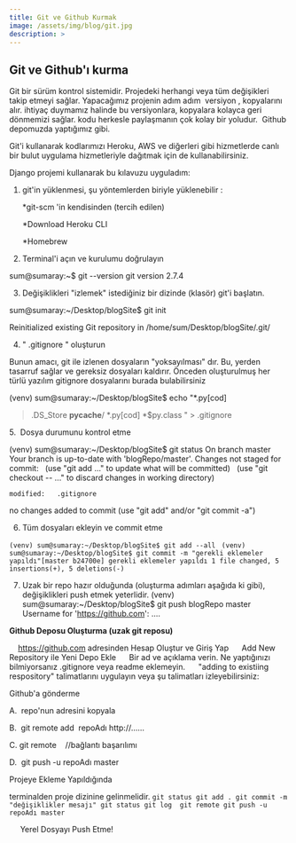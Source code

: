 ```yaml
---
title: Git ve Github Kurmak
image: /assets/img/blog/git.jpg
description: >
---
```


## Git ve Github'ı kurma
Git bir sürüm kontrol sistemidir. Projedeki herhangi veya tüm değişikleri takip etmeyi sağlar. Yapacağımız projenin adım adım  versiyon , kopyalarını alır. ihtiyaç duymamız halinde bu versiyonlara, kopyalara kolayca geri dönmemizi sağlar. kodu herkesle paylaşmanın çok kolay bir yoludur.  Github depomuzda yaptığımız gibi.

Git'i kullanarak kodlarımızı Heroku, AWS ve diğerleri gibi hizmetlerde canlı bir bulut uygulama hizmetleriyle dağıtmak için de kullanabilirsiniz.

Django projemi kullanarak bu kılavuzu uyguladım:


1. git'in yüklenmesi, şu yöntemlerden biriyle yüklenebilir :

    *git-scm 'in kendisinden (tercih edilen) 
    
    *Download Heroku CLI
    
    *Homebrew 
   

2.  Terminal'i açın ve kurulumu doğrulayın

sum@sumaray:~$ git --version
git version 2.7.4

3.  Değişiklikleri "izlemek" istediğiniz bir dizinde (klasör) git'i başlatın.

sum@sumaray:~/Desktop/blogSite$ git init

Reinitialized existing Git repository in /home/sum/Desktop/blogSite/.git/


4.    " .gitignore " oluşturun

Bunun amacı, git ile izlenen dosyaların "yoksayılması" dır. Bu, yerden tasarruf sağlar ve gereksiz dosyaları kaldırır. Önceden oluşturulmuş her türlü yazılım gitignore dosyalarını burada bulabilirsiniz

(venv) sum@sumaray:~/Desktop/blogSite$ echo "*.py[cod]
> .DS_Store
> __pycache__/
> *.py[cod]
> *$py.class
> " > .gitignore


5.  Dosya durumunu kontrol etme

(venv) sum@sumaray:~/Desktop/blogSite$ git status
On branch master
Your branch is up-to-date with 'blogRepo/master'.
Changes not staged for commit:
  (use "git add <file>..." to update what will be committed)
  (use "git checkout -- <file>..." to discard changes in working directory)

	modified:   .gitignore

no changes added to commit (use "git add" and/or "git commit -a")

6. Tüm dosyaları ekleyin ve commit etme

`(venv) sum@sumaray:~/Desktop/blogSite$ git add --all
`
`(venv) sum@sumaray:~/Desktop/blogSite$ git commit -m "gerekli eklemeler yapıldı"[master b24700e] gerekli eklemeler yapıldı
 1 file changed, 5 insertions(+), 5 deletions(-)
`


7. Uzak bir repo hazır olduğunda (oluşturma adımları aşağıda ki gibi), değişiklikleri push etmek yeterlidir. 
(venv) sum@sumaray:~/Desktop/blogSite$ git push blogRepo master
Username for 'https://github.com': ....

**Github Deposu Oluşturma (uzak git reposu)**

     https://github.com adresinden Hesap Oluştur ve Giriş Yap
     Add New Repository ile Yeni Depo Ekle
     Bir ad ve açıklama verin. Ne yaptığınızı bilmiyorsanız .gitignore veya readme eklemeyin.
     "adding to existiing respository" talimatlarını uygulayın veya şu talimatları izleyebilirsiniz:

Github'a gönderme

A.  repo'nun adresini kopyala

B.  git remote add  repoAdı http://......

C. git remote    //bağlantı başarılımı

D.  git push -u repoAdı master

Projeye Ekleme Yapıldığında 

terminalden proje dizinine gelinmelidir. 
`git status
git add .
git commit -m "değişiklikler mesajı"
git status
git log 
git remote
git push -u repoAdı master`

     Yerel Dosyayı Push Etme!


[docs]: ../../docs/README.md
[tag]: http://www.minddust.com/post/tags-and-categories-on-github-pages/